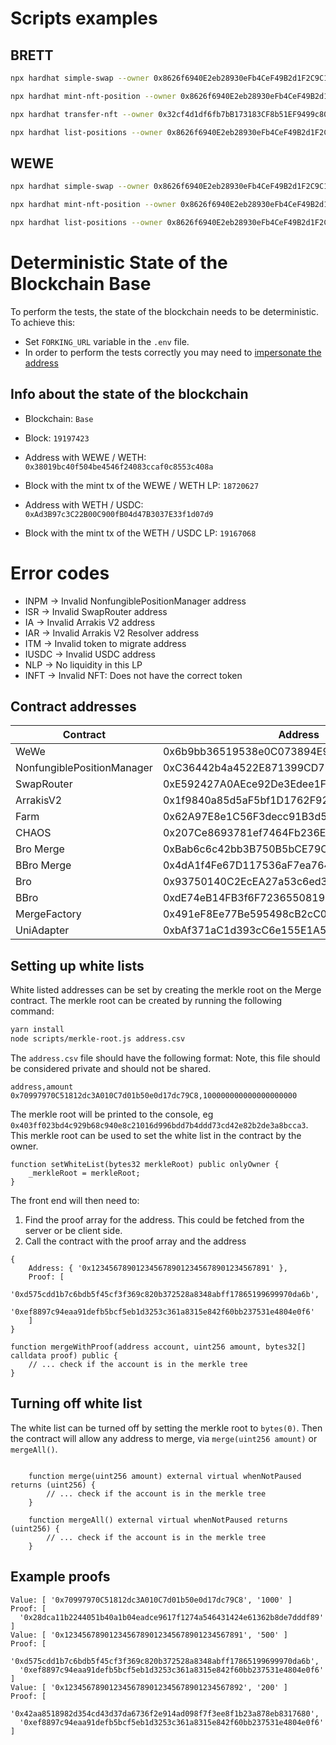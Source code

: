 # Scripts examples

## BRETT

```bash
npx hardhat simple-swap --owner 0x8626f6940E2eb28930eFb4CeF49B2d1F2C9C1199 --asset 0x532f27101965dd16442E59d40670FaF5eBB142E4 --network localhost
```

```bash
npx hardhat mint-nft-position --owner 0x8626f6940E2eb28930eFb4CeF49B2d1F2C9C1199 --asset 0x532f27101965dd16442E59d40670FaF5eBB142E4 --network localhost
```

```bash
npx hardhat transfer-nft --owner 0x32cf4d1df6fb7bB173183CF8b51EF9499c803634 --newowner 0x8626f6940E2eb28930eFb4CeF49B2d1F2C9C1199 --tokenid 888441
```

```bash
npx hardhat list-positions --owner 0x8626f6940E2eb28930eFb4CeF49B2d1F2C9C1199 --network localhost
```

## WEWE

```bash
npx hardhat simple-swap --owner 0x8626f6940E2eb28930eFb4CeF49B2d1F2C9C1199 --network localhost
```

```bash
npx hardhat mint-nft-position --owner 0x8626f6940E2eb28930eFb4CeF49B2d1F2C9C1199 --network localhost
```

```bash
npx hardhat list-positions --owner 0x8626f6940E2eb28930eFb4CeF49B2d1F2C9C1199 --network localhost
```

# Deterministic State of the Blockchain Base

To perform the tests, the state of the blockchain needs to be deterministic. To achieve this:

- Set `FORKING_URL` variable in the `.env` file.
- In order to perform the tests correctly you may need to [impersonate the address](https://hardhat.org/hardhat-network/docs/guides/forking-other-networks#impersonating-accounts)

## Info about the state of the blockchain

- Blockchain: `Base`
- Block: `19197423`

- Address with WEWE / WETH: `0x38019bc40f504be4546f24083ccaf0c8553c408a`
- Block with the mint tx of the WEWE / WETH LP: `18720627`

- Address with WETH / USDC: `0xAd3B97c3C22B00C900fB04d47B3037E33f1d07d9`
- Block with the mint tx of the WETH / USDC LP: `19167068`

# Error codes

- INPM -> Invalid NonfungiblePositionManager address
- ISR -> Invalid SwapRouter address
- IA -> Invalid Arrakis V2 address
- IAR -> Invalid Arrakis V2 Resolver address
- ITM -> Invalid token to migrate address
- IUSDC -> Invalid USDC address
- NLP -> No liquidity in this LP
- INFT -> Invalid NFT: Does not have the correct token

## Contract addresses

| Contract                   | Address                                    | Network |
| -------------------------- | ------------------------------------------ | ------- |
| WeWe                       | 0x6b9bb36519538e0C073894E964E90172E1c0B41F | Base    |
| NonfungiblePositionManager | 0xC36442b4a4522E871399CD717aBDD847Ab11FE88 | Base    |
| SwapRouter                 | 0xE592427A0AEce92De3Edee1F18E0157C05861564 | Base    |
| ArrakisV2                  | 0x1f9840a85d5aF5bf1D1762F925BDADdC4201F984 | Base    |
| Farm                       | 0x62A97E8e1C56F3decc91B3d55ddcda466A967CB0 | Base    |
| CHAOS                      | 0x207Ce8693781ef7464Fb236Edf4d3617655675bd | Base    |
| Bro Merge                  | 0xBab6c6c42bb3B750B5bCE79C04677200644dbC2d | Base    |
| BBro Merge                 | 0x4dA1f4Fe67D117536aF7ea7641C729cd23d39fFd | Base    |
| Bro                        | 0x93750140C2EcEA27a53c6ed30380829607815A31 | Base    |
| BBro                       | 0xdE74eB14FB3f6F7236550819934065Acc9890622 | Base    |
| MergeFactory               | 0x491eF8Ee77Be595498cB2cC07145Df3e28776C23 | Base    |
| UniAdapter                 | 0xbAf371aC1d393cC6e155E1A51Ad8E9d7674151c5 | Base    |


## Setting up white lists

White listed addresses can be set by creating the merkle root on the Merge contract. The merkle root can be created by running the following command:

```bash
yarn install
node scripts/merkle-root.js address.csv
```

The `address.csv` file should have the following format:  Note, this file should be considered private and should not be shared.

```csv
address,amount
0x70997970C51812dc3A010C7d01b50e0d17dc79C8,100000000000000000000
```

The merkle root will be printed to the console, eg `0x403ff023bd4c929b68c940e8c21016d996bdd7b4ddd73cd42e82b2de3a8bcca3`. This merkle root can be used to set the white list in the contract by the owner.

```solidity
function setWhiteList(bytes32 merkleRoot) public onlyOwner {
    _merkleRoot = merkleRoot;
}
```

The front end will then need to:

1. Find the proof array for the address.  This could be fetched from the server or be client side.
2. Call the contract with the proof array and the address

```text
{
    Address: { '0x1234567890123456789012345678901234567891' },
    Proof: [
    '0xd575cdd1b7c6bdb5f45cf3f369c820b372528a8348abff17865199699970da6b',
    '0xef8897c94eaa91defb5bcf5eb1d3253c361a8315e842f60bb237531e4804e0f6'
    ]
}
```

```solidity
function mergeWithProof(address account, uint256 amount, bytes32[] calldata proof) public {
    // ... check if the account is in the merkle tree
}
```

## Turning off white list

The white list can be turned off by setting the merkle root to `bytes(0)`.  Then the contract will allow any address to merge, via `merge(uint256 amount)` or `mergeAll()`.

```solidity

    function merge(uint256 amount) external virtual whenNotPaused returns (uint256) {
        // ... check if the account is in the merkle tree
    }

    function mergeAll() external virtual whenNotPaused returns (uint256) {
        // ... check if the account is in the merkle tree
    }
```

## Example proofs

```text
Value: [ '0x70997970C51812dc3A010C7d01b50e0d17dc79C8', '1000' ]
Proof: [
  '0x28dca11b2244051b40a1b04eadce9617f1274a546431424e61362b8de7dddf89'
]
Value: [ '0x1234567890123456789012345678901234567891', '500' ]
Proof: [
  '0xd575cdd1b7c6bdb5f45cf3f369c820b372528a8348abff17865199699970da6b',
  '0xef8897c94eaa91defb5bcf5eb1d3253c361a8315e842f60bb237531e4804e0f6'
]
Value: [ '0x1234567890123456789012345678901234567892', '200' ]
Proof: [
  '0x42aa8518982d354cd43d37da6736f2e914ad098f7f3ee8f1b23a878eb8317680',
  '0xef8897c94eaa91defb5bcf5eb1d3253c361a8315e842f60bb237531e4804e0f6'
]
```